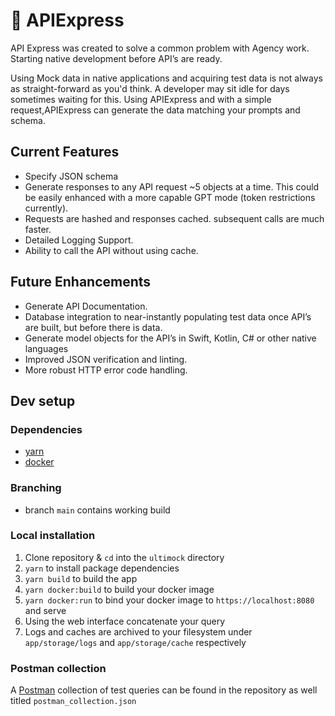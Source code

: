 # 👾 APIExpress
API Express was created to solve a common problem with Agency work. Starting native development before API’s are ready.

Using Mock data in native applications and acquiring test data is not always as straight-forward as you'd think. A developer may sit idle for days sometimes waiting for this. Using APIExpress and with a simple request,APIExpress can generate the data matching your prompts and schema.

## Current Features
- Specify JSON schema
- Generate responses to any API request ~5 objects at a time. This could be easily enhanced with a more capable GPT mode (token restrictions currently).
- Requests are hashed and responses cached. subsequent calls are much faster.
- Detailed Logging Support.
- Ability to call the API without using cache.

## Future Enhancements
- Generate API Documentation.
- Database integration to near-instantly populating test data once API’s are built, but before there is data.
- Generate model objects for the API’s in Swift, Kotlin, C# or other native languages
- Improved JSON verification and linting.
- More robust HTTP error code handling.

## Dev setup
### Dependencies
- [yarn](https://classic.yarnpkg.com/lang/en/docs/install/#mac-stable)
- [docker](https://docs.docker.com/engine/install/)

### Branching
- branch `main` contains working build

### Local installation
1. Clone repository & `cd` into the `ultimock` directory
2. `yarn` to install package dependencies
3. `yarn build` to build the app
4. `yarn docker:build` to build your docker image
5. `yarn docker:run` to bind your docker image to `https://localhost:8080` and serve
6. Using the web interface concatenate your query
7. Logs and caches are archived to your filesystem under `app/storage/logs` and `app/storage/cache` respectively

### Postman collection
A [Postman](https://www.postman.com/) collection of test queries can be found in the repository as well titled `postman_collection.json`
